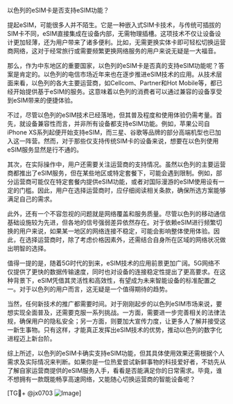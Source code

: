 以色列的eSIM卡是否支持eSIM功能？

提起eSIM，可能很多人并不陌生。它是一种嵌入式SIM卡技术，与传统可插拔的SIM卡不同，eSIM直接集成在设备内部，无需物理插槽。这项技术不仅让设备设计更加轻薄，还为用户带来了诸多便利。比如，无需更换实体卡即可轻松切换运营商网络，这对于经常旅行或需要频繁更换网络服务的用户来说无疑是一大福音。

那么，作为中东地区的重要国家，以色列的eSIM卡是否真的支持eSIM功能呢？答案是肯定的。以色列的电信市场近年来也在逐步推进eSIM技术的应用。从技术层面来看，以色列的各大主要运营商，如Cellcom、Partner和Hot Mobile等，都已经开始提供基于eSIM的服务。这意味着以色列的消费者可以通过兼容的设备享受到eSIM带来的便捷体验。

不过，尽管以色列的eSIM技术已经落地，但其普及程度和使用体验仍需考量。首先，就设备兼容性而言，并非所有设备都支持eSIM功能。例如，苹果公司自iPhone XS系列起便开始支持eSIM，而三星、谷歌等品牌的部分高端机型也已加入这一阵营。然而，对于那些仅支持传统SIM卡的设备来说，想要在以色列使用eSIM服务显然是行不通的。

其次，在实际操作中，用户还需要关注运营商的支持情况。虽然以色列的主要运营商都推出了eSIM服务，但在某些地区或特定套餐下，可能会遇到限制。例如，部分运营商可能仅在特定套餐内提供eSIM功能，或者对国际漫游的eSIM使用设有一定的门槛。因此，用户在选择运营商时，应仔细阅读相关条款，确保所选方案能够满足自己的需求。

此外，还有一个不容忽视的问题就是网络覆盖和服务质量。尽管以色列的移动通信基础设施较为先进，但各地的信号强弱差异依然存在。对于依赖eSIM进行频繁切换的用户来说，如果某一地区的网络连接不稳定，可能会影响整体使用体验。因此，在选择运营商时，除了考虑价格因素外，还需结合自身所在区域的网络状况做出明智的选择。

值得一提的是，随着5G时代的到来，eSIM技术的应用前景更加广阔。5G网络不仅提供了更快的数据传输速度，同时也对设备的连接稳定性提出了更高要求。在这种背景下，eSIM凭借其灵活性和高效性，有望成为未来智能设备的标准配置之一。对于以色列的用户而言，这无疑是一个值得期待的趋势。

当然，任何新技术的推广都需要时间。对于刚刚起步的以色列eSIM市场来说，要想实现全面普及，还需要克服一系列挑战。一方面，需要进一步完善相关的法律法规，确保用户的隐私安全；另一方面，则要加大宣传力度，让更多人了解并接受这一新生事物。只有这样，才能真正发挥出eSIM技术的优势，推动以色列的数字化进程迈上新台阶。

综上所述，以色列的eSIM卡确实支持eSIM功能，但其具体使用效果还需根据个人需求及实际情况来判断。如果你是一位热爱尝试新鲜事物的科技爱好者，不妨先从了解自家运营商提供的eSIM服务入手，看看是否能满足你的日常需求。毕竟，谁不想拥有一款既能畅享高速网络，又能随心切换运营商的智能设备呢？

[TG💪+ @jx0703 ![Image](https://github.com/user-attachments/assets/dbca1d08-cadb-493c-b0ec-ad6f7a83f270)]